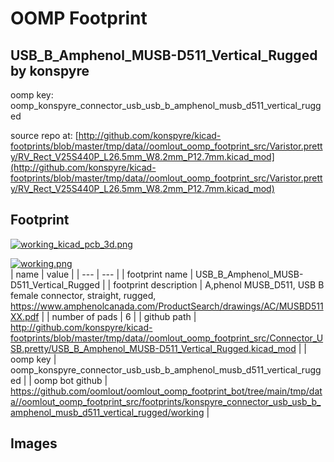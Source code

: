 # OOMP Footprint  
## USB_B_Amphenol_MUSB-D511_Vertical_Rugged  by konspyre  
  
oomp key: oomp_konspyre_connector_usb_usb_b_amphenol_musb_d511_vertical_rugged  
  
source repo at: [http://github.com/konspyre/kicad-footprints/blob/master/tmp/data//oomlout_oomp_footprint_src/Varistor.pretty/RV_Rect_V25S440P_L26.5mm_W8.2mm_P12.7mm.kicad_mod](http://github.com/konspyre/kicad-footprints/blob/master/tmp/data//oomlout_oomp_footprint_src/Varistor.pretty/RV_Rect_V25S440P_L26.5mm_W8.2mm_P12.7mm.kicad_mod)  
## Footprint  
  
[![working_kicad_pcb_3d.png](working_kicad_pcb_3d_600.png)](working_kicad_pcb_3d.png)  
  
[![working.png](working_600.png)](working.png)  
| name | value | 
| --- | --- | 
| footprint name | USB_B_Amphenol_MUSB-D511_Vertical_Rugged | 
| footprint description | A,phenol MUSB_D511, USB B female connector, straight, rugged, https://www.amphenolcanada.com/ProductSearch/drawings/AC/MUSBD511XX.pdf | 
| number of pads | 6 | 
| github path | http://github.com/konspyre/kicad-footprints/blob/master/tmp/data//oomlout_oomp_footprint_src/Connector_USB.pretty/USB_B_Amphenol_MUSB-D511_Vertical_Rugged.kicad_mod | 
| oomp key | oomp_konspyre_connector_usb_usb_b_amphenol_musb_d511_vertical_rugged | 
| oomp bot github | https://github.com/oomlout/oomlout_oomp_footprint_bot/tree/main/tmp/data//oomlout_oomp_footprint_src/footprints/konspyre_connector_usb_usb_b_amphenol_musb_d511_vertical_rugged/working | 
## Images  
